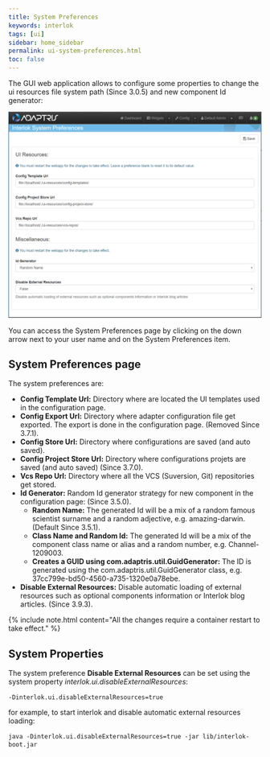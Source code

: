 ```yaml
---
title: System Preferences
keywords: interlok
tags: [ui]
sidebar: home_sidebar
permalink: ui-system-preferences.html
toc: false
---
```


The GUI web application allows to configure some properties to change the ui resources file system path (Since 3.0.5) and new component Id generator:

![System Preferences](../../images/ui-user-guide/system-preferences.png)

You can access the System Preferences page by clicking on the down arrow next to your user name and on the System Preferences item.

## System Preferences page

The system preferences are:

- **Config Template Url:** Directory where are located the UI templates used in the configuration page.
- **Config Export Url:** Directory where adapter configuration file get exported. The export is done in the configuration page. (Removed Since 3.7.1).
- **Config Store Url:** Directory where configurations are saved (and auto saved).
- **Config Project Store Url:** Directory where configurations projets are saved (and auto saved) (Since 3.7.0).
- **Vcs Repo Url:** Directory where all the VCS (Suversion, Git) repositories get stored.
- **Id Generator:** Random Id generator strategy for new component in the configuration page: (Since 3.5.0).
    - **Random Name:** The generated Id will be a mix of a random famous scientist surname and a random adjective, e.g. amazing-darwin. (Default Since 3.5.1).
    - **Class Name and Random Id:** The generated Id will be a mix of the component class name or alias and a random number, e.g. Channel-1209003.
    - **Creates a GUID using com.adaptris.util.GuidGenerator:** The ID is generated using the com.adaptris.util.GuidGenerator class, e.g. 37cc799e-bd50-4560-a735-1320e0a78ebe.
- **Disable External Resources:** Disable automatic loading of external resources such as optional components information or Interlok blog articles. (Since 3.9.3).

{% include note.html content="All the changes require a container restart to take effect." %}

## System Properties

The system preference **Disable External Resources** can be set using the system property *interlok.ui.disableExternalResources*:

```
-Dinterlok.ui.disableExternalResources=true
```

for example, to start interlok and disable automatic external resources loading:

```
java -Dinterlok.ui.disableExternalResources=true -jar lib/interlok-boot.jar 
```
